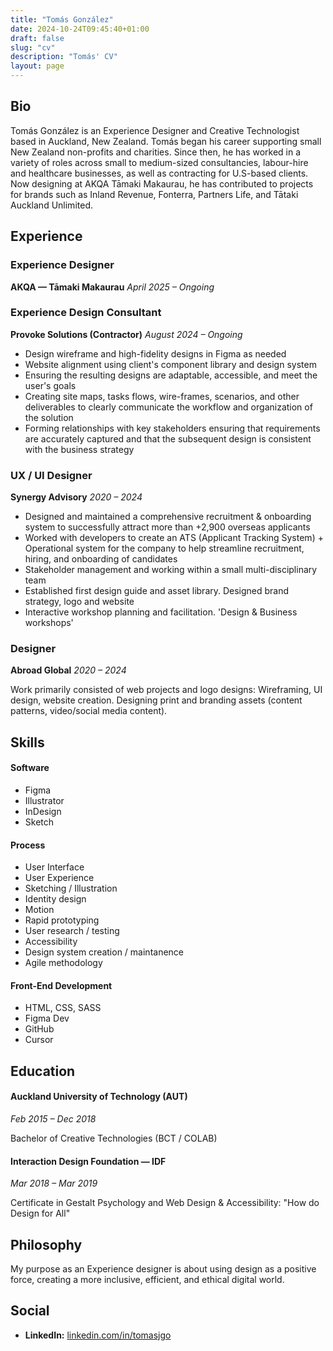 ```yaml
---
title: "Tomás González"
date: 2024-10-24T09:45:40+01:00
draft: false
slug: "cv"
description: "Tomás' CV"
layout: page
---
```


## Bio

Tomás González is an Experience Designer and Creative Technologist based in Auckland, New Zealand. Tomás began his career supporting small New Zealand non-profits and charities. Since then, he has worked in a variety of roles across small to medium-sized consultancies, labour-hire and healthcare businesses, as well as contracting for U.S-based clients. Now designing at AKQA Tāmaki Makaurau, he has contributed to projects for brands such as Inland Revenue, Fonterra, Partners Life, and Tātaki Auckland Unlimited. 

## Experience

### Experience Designer
**AKQA — Tāmaki Makaurau**
*April 2025 – Ongoing*

### Experience Design Consultant
**Provoke Solutions (Contractor)**
*August 2024 – Ongoing*

- Design wireframe and high-fidelity designs in Figma as needed
- Website alignment using client's component library and design system
- Ensuring the resulting designs are adaptable, accessible, and meet the user's goals
- Creating site maps, tasks flows, wire-frames, scenarios, and other deliverables to clearly communicate the workflow and organization of the solution
- Forming relationships with key stakeholders ensuring that requirements are accurately captured and that the subsequent design is consistent with the business strategy

### UX / UI Designer
**Synergy Advisory**
*2020 – 2024*

- Designed and maintained a comprehensive recruitment & onboarding system to successfully attract more than +2,900 overseas applicants
- Worked with developers to create an ATS (Applicant Tracking System) + Operational system for the company to help streamline recruitment, hiring, and onboarding of candidates
- Stakeholder management and working within a small multi-disciplinary team
- Established first design guide and asset library. Designed brand strategy, logo and website
- Interactive workshop planning and facilitation. 'Design & Business workshops'

### Designer
**Abroad Global** 
*2020 – 2024*

Work primarily consisted of web projects and logo designs: Wireframing, UI design, website creation. Designing print and branding assets (content patterns, video/social media content).

## Skills

#### Software
- Figma
- Illustrator 
- InDesign
- Sketch

#### Process
- User Interface
- User Experience
- Sketching / Illustration
- Identity design
- Motion
- Rapid prototyping
- User research / testing
- Accessibility
- Design system creation / maintanence
- Agile methodology

#### Front-End Development
- HTML, CSS, SASS
- Figma Dev
- GitHub
- Cursor


## Education

#### Auckland University of Technology (AUT)
*Feb 2015 – Dec 2018*

Bachelor of Creative Technologies (BCT / COLAB)

#### Interaction Design Foundation — IDF
*Mar 2018 – Mar 2019*

Certificate in Gestalt Psychology and Web Design & Accessibility: "How do Design for All"

## Philosophy

 My purpose as an Experience designer is about using design as a positive force, creating a more inclusive, efficient, and ethical digital world.


## Social

- **LinkedIn:** [linkedin.com/in/tomasjgo](https://linkedin.com/in/tomasjgo)

